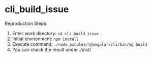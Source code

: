 # cli_build_issue

Reproduction Steps:
1. Enter work directory: `cd cli_build_issue`
2. Initial envrionment: `npm install`
3. Execute command: `./node_modules/\@angular/cli/bin/ng build`
4. You can check the result under ./dist/
